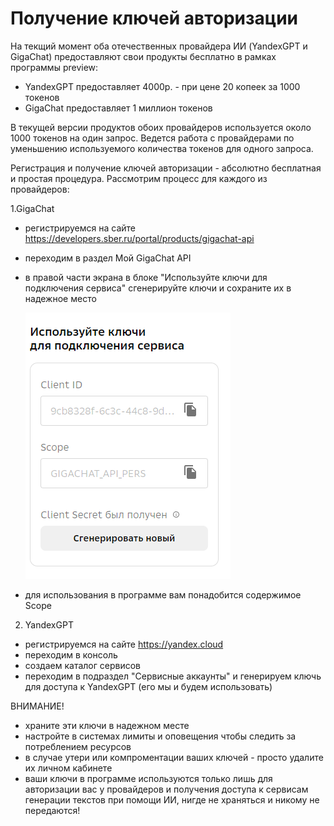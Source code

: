 # Получение ключей авторизации

На текщий момент оба отечественных провайдера ИИ (YandexGPT и GigaChat) предоставляют свои продукты бесплатно в рамках программы preview:

- YandexGPT предоставляет 4000р. - при цене 20 копеек за 1000 токенов
- GigaChat предоставляет 1 миллион токенов

В текущей версии продуктов обоих провайдеров используется около 1000 токенов на один запрос. Ведется работа с провайдерами по уменьшению используемого количества токенов для одного запроса.

Регистрация и получение ключей авторизации - абсолютно бесплатная и простая процедура. Рассмотрим процесс для каждого из провайдеров:

1.GigaChat

- регистрируемся на сайте https://developers.sber.ru/portal/products/gigachat-api
- переходим в раздел Мой GigaChat API
- в правой части экрана в блоке "Используйте ключи для подключения сервиса" сгенерируйте ключи и сохраните их в надежное место

  ![alt text](image.png)

- для использования в программе вам понадобится содержимое Scope

2. YandexGPT

- регистрируемся на сайте https://yandex.cloud
- переходим в консоль
- создаем каталог сервисов
- переходим в подраздел "Сервисные аккаунты" и генерируем ключь для доступа к YandexGPT (его мы и будем использовать)

ВНИМАНИЕ!

- храните эти ключи в надежном месте
- настройте в системах лимиты и оповещения чтобы следить за потреблением ресурсов
- в случае утери или компроментации ваших ключей - просто удалите их личном кабинете
- ваши ключи в программе используются только лишь для авторизации вас у провайдеров и получения доступа к сервисам генерации текстов при помощи ИИ, нигде не храняться и никому не передаются!
